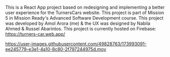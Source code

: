 This is a React App project based on redesigning and implementing a better user experience for the TurnersCars website. This project is part of Mission 5 in Mission Ready's Advanced Software Development course. This project was developed by Amol Arora (me) & the UX was designed by Nabila Ahmed & Russel Abarintos. This project is currently hosted on Firebase: https://turners-car.web.app/


https://user-images.githubusercontent.com/49828763/173993091-ee245779-e3e1-4a10-8c80-2f797244975d.mov

